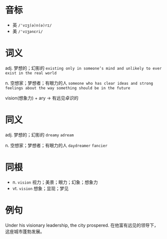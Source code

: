 # 音标

- 英 `/'vɪʒ(ə)n(ə)rɪ/`
- 美 `/'vɪʒənɛri/`

# 词义

adj. 梦想的；幻影的
`existing only in someone’s mind and unlikely to ever exist in the real world`

n. 空想家；梦想者；有眼力的人
`someone who has clear ideas and strong feelings about the way something should be in the future`



vision(想象力) + ary → 有远见卓识的

# 同义

adj. 梦想的；幻影的
`dreamy` `adream`

n. 空想家；梦想者；有眼力的人
`daydreamer` `fancier`

# 同根

- n. `vision` 视力；美景；眼力；幻象；想象力
- vt. `vision` 想象；显现；梦见

# 例句

Under his visionary leadership, the city prospered.
在他富有远见的领导下，这座城市蓬勃发展。


